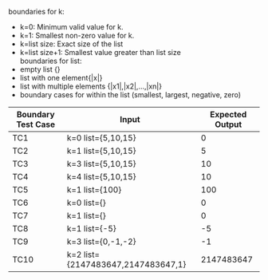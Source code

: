 boundaries for k:
* k=0: Minimum valid value for k.
* k=1: Smallest non-zero value for k.
* k=list size: Exact size of the list
* k=list size+1: Smallest value greater than list size  
boundaries for list:
* empty list {}
* list with one element{|x|}
* list with multiple elements {|x1|,|x2|,...,|xn|}
* boundary cases for within the list (smallest, largest, negative, zero)  

| Boundary Test Case | Input | Expected Output |
|--------------------|-------|-----------------|
| TC1 | k=0 list={5,10,15} | 0 |
| TC2 | k=1 list={5,10,15} | 5 |
| TC3 | k=3 list={5,10,15} | 10 |
| TC4 | k=4 list={5,10,15} | 10 |
| TC5 | k=1 list={100} | 100 |
| TC6 | k=0 list={} | 0 |
| TC7 | k=1 list={} | 0 |
| TC8 | k=1 list={-5} | -5 |
| TC9 | k=3 list={0,-1,-2} | -1 |
| TC10 | k=2 list={2147483647,2147483647,1} | 2147483647 |
